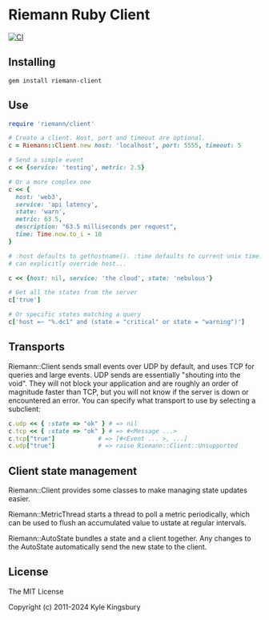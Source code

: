 # Riemann Ruby Client

[![CI](https://github.com/riemann/riemann-ruby-client/actions/workflows/ci.yml/badge.svg)](https://github.com/riemann/riemann-ruby-client/actions/workflows/ci.yml)

## Installing

```shell
gem install riemann-client
```

## Use

```ruby
require 'riemann/client'

# Create a client. Host, port and timeout are optional.
c = Riemann::Client.new host: 'localhost', port: 5555, timeout: 5

# Send a simple event
c << {service: 'testing', metric: 2.5}

# Or a more complex one
c << {
  host: 'web3',
  service: 'api latency',
  state: 'warn',
  metric: 63.5,
  description: "63.5 milliseconds per request",
  time: Time.now.to_i - 10
}

# :host defaults to gethostname(). :time defaults to current unix time. You
# can explicitly override host...

c << {host: nil, service: 'the cloud', state: 'nebulous'}

# Get all the states from the server
c['true']

# Or specific states matching a query
c['host =~ "%.dc1" and (state = "critical" or state = "warning")']

```

## Transports


Riemann::Client sends small events over UDP by default, and uses TCP for
queries and large events. UDP sends are essentially "shouting into the void".
They will not block your application and are roughly an order of magnitude
faster than TCP, but you will not know if the server is down or encountered an
error. You can specify what transport to use by selecting a subclient:

``` ruby
c.udp << { :state => "ok" } # => nil
c.tcp << { :state => "ok" } # => #<Message ...>
c.tcp["true"]            # => [#<Event ... >, ...]
c.udp["true"]            # => raise Riemann::Client::Unsupported
```

## Client state management

Riemann::Client provides some classes to make managing state updates easier.

Riemann::MetricThread starts a thread to poll a metric periodically, which can
be used to flush an accumulated value to ustate at regular intervals.

Riemann::AutoState bundles a state and a client together. Any changes to the
AutoState automatically send the new state to the client.

## License

The MIT License

Copyright (c) 2011-2024 Kyle Kingsbury
